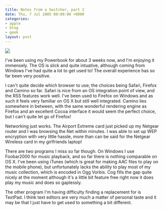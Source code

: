 ```yaml
---
title: Notes from a Switcher, part 2
date: Thu, 7 Jul 2005 00:00:00 +0000
categories:
- apple
- blog
- geek
layout: post
---
```


<img src="https://f001.backblazeb2.com/file/danbarber-me/images/2005-07-07-notes-from-a-switcher-part-2/osxtiger.jpg" class="left" />

I've been using my Powerbook for about 3 weeks now, and I'm enjoying it immensely.  The OS is slick and quite intuative, although coming from Windows I've had quite a lot to get used to!  The overall experience has so far been very positive.

<!--more-->

I can't quite decide which browser to use; the choices being Safari, Firefox and Camino so far.  Safari is nice from an OS integration point of view, and the RSS features work well.  I've been used to Firefox on Windows and as such it feels very familiar on OS X but still well integrated.  Camino lies somewhere in between, with the same wonderful rendering engine as Firefox and an excellent Cocoa interface it would seem the perfect choice, but I can't quite let go of Firefox!

Networking just works.  The Airport Extreme card just picked up my Netgear router and I was browsing the Net within minutes.  I was able to set up WEP encryption with very little hassle, more than can be said for the Netgear Wireless card in my girlfriends laptop!

There are two programs I miss so far though.  On Windows I use Foobar2000 for music playback, and so far there is nothing comparable on OS X.  I've been using iTunes (which is great for making AAC files to play on the mobile phone), but unfortunately lacks the ability to play most of my music collection, which is encoded in Ogg Vorbis.  Cog fills the gap quite nicely at the moment although it's a little bit feature free right now it does play my music and does so gaplessly.

The other program I'm having difficulty finding a replacement for is TextPad.  I think text editors are very much a matter of personal taste and it may be that I just have to get used to something a bit different.



